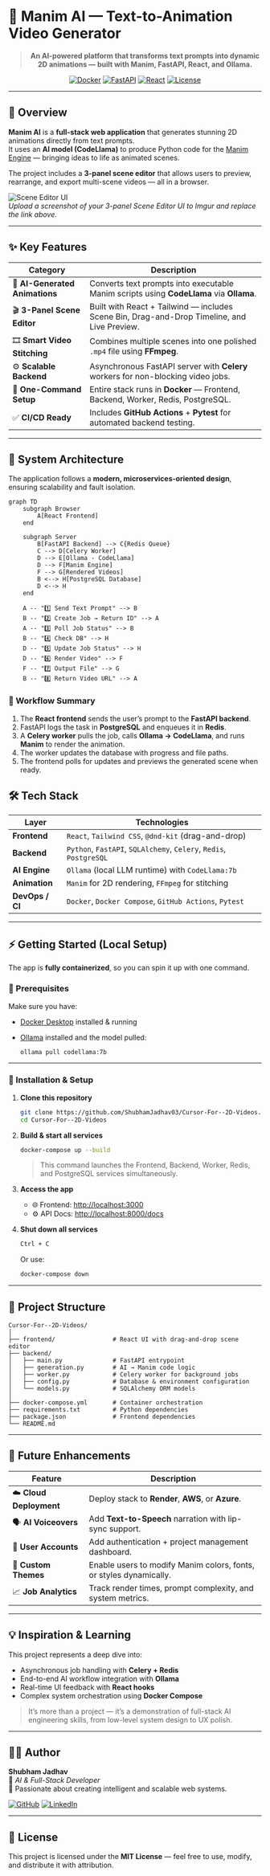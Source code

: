 # 🎨 Manim AI — Text-to-Animation Video Generator

<div align="center">

> **An AI-powered platform that transforms text prompts into dynamic 2D animations — built with Manim, FastAPI, React, and Ollama.**

[![Docker](https://img.shields.io/badge/Docker-Ready-blue?logo=docker)](https://www.docker.com/)
[![FastAPI](https://img.shields.io/badge/Backend-FastAPI-009688?logo=fastapi)](https://fastapi.tiangolo.com/)
[![React](https://img.shields.io/badge/Frontend-React-61DAFB?logo=react)](https://reactjs.org/)
[![License](https://img.shields.io/badge/License-MIT-green.svg)](LICENSE)

</div>

---

## 🌟 Overview

**Manim AI** is a **full-stack web application** that generates stunning 2D animations directly from text prompts.  
It uses an **AI model (CodeLlama)** to produce Python code for the [Manim Engine](https://www.manim.community/) — bringing ideas to life as animated scenes.

The project includes a **3-panel scene editor** that allows users to preview, rearrange, and export multi-scene videos — all in a browser.

![Scene Editor UI](https://i.imgur.com/your-image-url.png)  
*Upload a screenshot of your 3-panel Scene Editor UI to Imgur and replace the link above.*

---

## ✨ Key Features

| Category | Description |
|-----------|--------------|
| 🤖 **AI-Generated Animations** | Converts text prompts into executable Manim scripts using **CodeLlama** via **Ollama**. |
| 🎬 **3-Panel Scene Editor** | Built with React + Tailwind — includes Scene Bin, Drag-and-Drop Timeline, and Live Preview. |
| 🎞️ **Smart Video Stitching** | Combines multiple scenes into one polished `.mp4` file using **FFmpeg**. |
| ⚙️ **Scalable Backend** | Asynchronous FastAPI server with **Celery** workers for non-blocking video jobs. |
| 🐳 **One-Command Setup** | Entire stack runs in **Docker** — Frontend, Backend, Worker, Redis, PostgreSQL. |
| ✅ **CI/CD Ready** | Includes **GitHub Actions** + **Pytest** for automated backend testing. |

---

## 🧩 System Architecture

The application follows a **modern, microservices-oriented design**, ensuring scalability and fault isolation.

```mermaid
graph TD
    subgraph Browser
        A[React Frontend]
    end

    subgraph Server
        B[FastAPI Backend] --> C{Redis Queue}
        C --> D[Celery Worker]
        D --> E[Ollama - CodeLlama]
        D --> F[Manim Engine]
        F --> G[Rendered Videos]
        B <--> H[PostgreSQL Database]
        D <--> H
    end

    A -- "1️⃣ Send Text Prompt" --> B
    B -- "2️⃣ Create Job → Return ID" --> A
    A -- "3️⃣ Poll Job Status" --> B
    B -- "4️⃣ Check DB" --> H
    D -- "5️⃣ Update Job Status" --> H
    D -- "6️⃣ Render Video" --> F
    F -- "7️⃣ Output File" --> G
    B -- "8️⃣ Return Video URL" --> A
```

### 🧠 Workflow Summary
1. The **React frontend** sends the user’s prompt to the **FastAPI backend**.  
2. FastAPI logs the task in **PostgreSQL** and enqueues it in **Redis**.  
3. A **Celery worker** pulls the job, calls **Ollama → CodeLlama**, and runs **Manim** to render the animation.  
4. The worker updates the database with progress and file paths.  
5. The frontend polls for updates and previews the generated scene when ready.


## 🛠️ Tech Stack

| Layer | Technologies |
|-------|---------------|
| **Frontend** | `React`, `Tailwind CSS`, `@dnd-kit` (drag-and-drop) |
| **Backend** | `Python`, `FastAPI`, `SQLAlchemy`, `Celery`, `Redis`, `PostgreSQL` |
| **AI Engine** | `Ollama` (local LLM runtime) with `CodeLlama:7b` |
| **Animation** | `Manim` for 2D rendering, `FFmpeg` for stitching |
| **DevOps / CI** | `Docker`, `Docker Compose`, `GitHub Actions`, `Pytest` |

---

## ⚡ Getting Started (Local Setup)

The app is **fully containerized**, so you can spin it up with one command.

### 🧰 Prerequisites

Make sure you have:
- [Docker Desktop](https://www.docker.com/products/docker-desktop/) installed & running  
- [Ollama](https://ollama.com/) installed and the model pulled:

  ```bash
  ollama pull codellama:7b
  ```

---

### 🚀 Installation & Setup

1. **Clone this repository**
   ```bash
   git clone https://github.com/ShubhamJadhav03/Cursor-For--2D-Videos.git
   cd Cursor-For--2D-Videos
   ```

2. **Build & start all services**
   ```bash
   docker-compose up --build
   ```
   > This command launches the Frontend, Backend, Worker, Redis, and PostgreSQL services simultaneously.

3. **Access the app**
   - 🌐 Frontend: [http://localhost:3000](http://localhost:3000)  
   - ⚙️ API Docs: [http://localhost:8000/docs](http://localhost:8000/docs)

4. **Shut down all services**
   ```bash
   Ctrl + C
   ```
   Or use:
   ```bash
   docker-compose down
   ```

---

## 🧭 Project Structure

```
Cursor-For--2D-Videos/
│
├── frontend/                # React UI with drag-and-drop scene editor
├── backend/
│   ├── main.py              # FastAPI entrypoint
│   ├── generation.py        # AI → Manim code logic
│   ├── worker.py            # Celery worker for background jobs
│   ├── config.py            # Database & environment configuration
│   └── models.py            # SQLAlchemy ORM models
│
├── docker-compose.yml       # Container orchestration
├── requirements.txt         # Python dependencies
├── package.json             # Frontend dependencies
└── README.md
```

---

## 🔮 Future Enhancements

| Feature | Description |
|----------|--------------|
| ☁️ **Cloud Deployment** | Deploy stack to **Render**, **AWS**, or **Azure**. |
| 🗣️ **AI Voiceovers** | Add **Text-to-Speech** narration with lip-sync support. |
| 👤 **User Accounts** | Add authentication + project management dashboard. |
| 🎨 **Custom Themes** | Enable users to modify Manim colors, fonts, or styles dynamically. |
| 📈 **Job Analytics** | Track render times, prompt complexity, and system metrics. |

---

## 💡 Inspiration & Learning

This project represents a deep dive into:
- Asynchronous job handling with **Celery + Redis**
- End-to-end AI workflow integration with **Ollama**
- Real-time UI feedback with **React hooks**
- Complex system orchestration using **Docker Compose**

> It’s more than a project — it’s a demonstration of full-stack AI engineering skills, from low-level system design to UX polish.

---

## 🧑‍💻 Author

**Shubham Jadhav**  
🚀 *AI & Full-Stack Developer*  
📍 Passionate about creating intelligent and scalable web systems.  

[![GitHub](https://img.shields.io/badge/GitHub-ShubhamJadhav03-black?logo=github)](https://github.com/ShubhamJadhav03)
[![LinkedIn](https://img.shields.io/badge/LinkedIn-ShubhamJadhav-blue?logo=linkedin)](https://linkedin.com/in/shubham-jadhav)

---

## 🪪 License

This project is licensed under the **MIT License** — feel free to use, modify, and distribute it with attribution.

